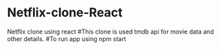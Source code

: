 # Netflix-clone-React
Netflix clone using react
#This clone is used tmdb api for movie data and other details.
#To run app using
npm start
